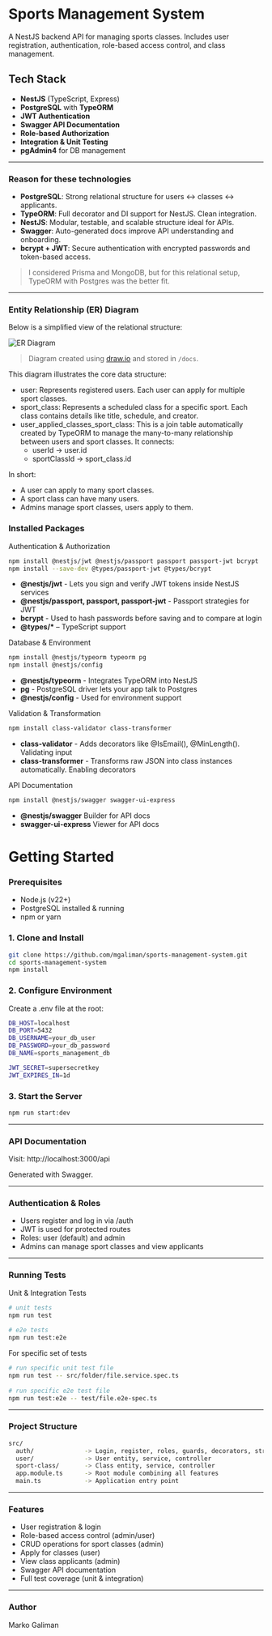 # Sports Management System

A NestJS backend API for managing sports classes. Includes user registration, authentication, role-based access control, and class management.

## Tech Stack

- **NestJS** (TypeScript, Express)
- **PostgreSQL** with **TypeORM**
- **JWT Authentication**
- **Swagger API Documentation**
- **Role-based Authorization**
- **Integration & Unit Testing**
- **pgAdmin4** for DB management

---

### Reason for these technologies
- **PostgreSQL**: Strong relational structure for users <-> classes <-> applicants.
- **TypeORM**: Full decorator and DI support for NestJS. Clean integration.
- **NestJS**: Modular, testable, and scalable structure ideal for APIs.
- **Swagger**: Auto-generated docs improve API understanding and onboarding.
- **bcrypt + JWT**: Secure authentication with encrypted passwords and token-based access.
> I considered Prisma and MongoDB, but for this relational setup, TypeORM with Postgres was the better fit.

---

### Entity Relationship (ER) Diagram
Below is a simplified view of the relational structure:

![ER Diagram](https://github.com/user-attachments/assets/3604a81b-0ec0-4807-9970-e24d8550c0d5)
> Diagram created using [draw.io](https://draw.io) and stored in `/docs`.

This diagram illustrates the core data structure:
- user: Represents registered users. Each user can apply for multiple sport classes.
- sport_class: Represents a scheduled class for a specific sport. Each class contains details like title, schedule, and creator.
- user_applied_classes_sport_class: This is a join table automatically created by TypeORM to manage the many-to-many relationship between users and sport classes. It connects:
  - userId -> user.id
  - sportClassId -> sport_class.id

In short:
- A user can apply to many sport classes.
- A sport class can have many users.
- Admins manage sport classes, users apply to them.

### Installed Packages
Authentication & Authorization
```bash
npm install @nestjs/jwt @nestjs/passport passport passport-jwt bcrypt
npm install --save-dev @types/passport-jwt @types/bcrypt
```
- **@nestjs/jwt** - Lets you sign and verify JWT tokens inside NestJS services
- **@nestjs/passport, passport, passport-jwt** - Passport strategies for JWT
- **bcrypt** - Used to hash passwords before saving and to compare at login
- **@types/\*** – TypeScript support

Database & Environment
```bash
npm install @nestjs/typeorm typeorm pg
npm install @nestjs/config
```
- **@nestjs/typeorm** - Integrates TypeORM into NestJS
- **pg** - PostgreSQL driver lets your app talk to Postgres
- **@nestjs/config** - Used for environment support

Validation & Transformation
```bash
npm install class-validator class-transformer
```
- **class-validator** - Adds decorators like @IsEmail(), @MinLength(). Validating input
- **class-transformer** - Transforms raw JSON into class instances automatically. Enabling decorators

API Documentation
```bash
npm install @nestjs/swagger swagger-ui-express
```
- **@nestjs/swagger**		Builder for API docs
- **swagger-ui-express**	Viewer for API docs

# Getting Started

### Prerequisites

- Node.js (v22+)
- PostgreSQL installed & running
- npm or yarn

### 1. Clone and Install

```bash
git clone https://github.com/mgaliman/sports-management-system.git
cd sports-management-system
npm install
```

### 2. Configure Environment
Create a .env file at the root:
```bash
DB_HOST=localhost
DB_PORT=5432
DB_USERNAME=your_db_user
DB_PASSWORD=your_db_password
DB_NAME=sports_management_db

JWT_SECRET=supersecretkey
JWT_EXPIRES_IN=1d
```

### 3. Start the Server
```bash
npm run start:dev
```

---

### API Documentation
Visit: http://localhost:3000/api

Generated with Swagger.

---

### Authentication & Roles
- Users register and log in via /auth
- JWT is used for protected routes
- Roles: user (default) and admin
- Admins can manage sport classes and view applicants

---

### Running Tests
Unit & Integration Tests
```bash
# unit tests
npm run test
 
# e2e tests
npm run test:e2e
```
For specific set of tests
```bash
# run specific unit test file
npm run test -- src/folder/file.service.spec.ts
 
# run specific e2e test file
npm run test:e2e -- test/file.e2e-spec.ts
```

---

### Project Structure
```bash
src/
  auth/              -> Login, register, roles, guards, decorators, strategies
  user/              -> User entity, service, controller
  sport-class/       -> Class entity, service, controller
  app.module.ts      -> Root module combining all features
  main.ts            -> Application entry point
```

---


### Features
- User registration & login
- Role-based access control (admin/user)
- CRUD operations for sport classes (admin)
- Apply for classes (user)
- View class applicants (admin)
- Swagger API documentation
- Full test coverage (unit & integration)

---

### Author
Marko Galiman
